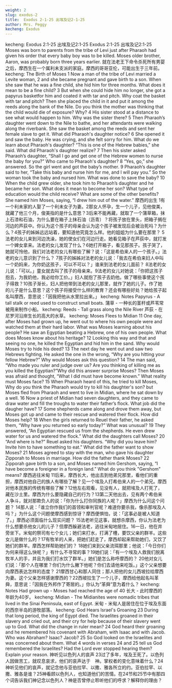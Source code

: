 ```yaml
---
weight: 2
slug: exodus-2
title:  Exodus 2-1-25 出埃及记2-1-25
author: Mrs. Peggy
kecheng: Exodus
---
```

kecheng: Exodus 2:1-25 出埃及记2:1-25
Exodus 2:1-25
出埃及记2:1-25
            Moses was born to parents from the tribe of Levi just after Pharaoh had given his order that every baby boy was to be killed. Moses older brother, Aaron, was probably born three years earlier.
就在法老王下命令杀死所有男婴之后，摩西生在一个属利未支派的家庭。摩西的哥哥亚伦，可能出生于三年前。
kecheng: The Birth of Moses
    1 Now a man of the tribe of Levi married a Levite woman, 2 and she became pregnant and gave birth to a son. When she saw that he was a fine child, she hid him for three months. What does it mean to be a fine child? 3 But when she could hide him no longer, she got a papyrus basketfor him and coated it with tar and pitch. Why coat the basket with tar and pitch? Then she placed the child in it and put it among the reeds along the bank of the Nile. Do you think the mother was thinking that the child would die of exposure? Why? 4 His sister stood at a distance to see what would happen to him. Why was the sister there?
   5 Then Pharaoh’s daughter went down to the Nile to bathe, and her attendants were walking along the riverbank. She saw the basket among the reeds and sent her female slave to get it. What did Pharaoh's daughter notice? 6 She opened it and saw the baby. He was crying, and she felt sorry for him. What do we learn about Pharaoh's daughter? “This is one of the Hebrew babies,” she said. What did Pharaoh's daughter realize?
   7 Then his sister asked Pharaoh’s daughter, “Shall I go and get one of the Hebrew women to nurse the baby for you?” Who came to Pharaoh's daughter?
   8 “Yes, go,” she answered. So the girl went and got the baby’s mother. 9 Pharaoh’s daughter said to her, “Take this baby and nurse him for me, and I will pay you.” So the woman took the baby and nursed him. What was done to save the baby? 10 When the child grew older, she took him to Pharaoh’s daughter and he became her son. What does it mean to become her son? What type of education would the child receive? What are some of the other benefits? She named him Moses, saying, “I drew him out of the water.”
摩西的出生
1有一个利未家的人娶了一个利未女子为妻。2那女人怀孕，生一个儿子，见他俊美，就藏了他三个月，俊美指的是什么意思？3后来不能再藏，就取了一个蒲草箱，抹上石漆和石油，为什么要在箱子上抹石油（沥青）？将孩子放在里头，把箱子搁在河边的芦荻中。你认为这个孩子的母亲会认为这个孩子被发现后会被治死吗？为什么？4孩子的姊姊远远站着，要知道他究竟怎么样。他的姐姐为什么要在那里？
5法老的女儿来到河边洗澡，她的使女们在河边行走。她看见箱子在芦荻中，就打发一个婢女拿来。法老的女儿发现了什么？6她打开箱子，看见那孩子。孩子哭了，她就可怜他，我们对法老的女儿有哪些了解？说：「这是希伯来人的一个孩子。」法老的女儿意识到了什么？
7孩子的姊姊对法老的女儿说：「我去在希伯来妇人中叫一个奶妈来，为你奶这孩子，可以不可以？」谁来到法老的女儿面前？
8法老的女儿说：「可以。」童女就去叫了孩子的母亲来。9法老的女儿对她说：「你把这孩子抱去，为我奶他，我必给你工价。」妇人就抱了孩子去奶他。做了哪些事使这个孩子得救？10孩子渐长，妇人把他带到法老的女儿那里，就作了她的儿子。作了她的儿子是什么意思？这个孩子将接受什么样的教育？还会有哪些好处？她给孩子起名叫摩西，意思说：「因我把他从水里拉出来。」
kecheng: Notes
Papyrus - A  tall stalk or reed used to construct small boats.
蒲草 - 一种长的茎秆或芦苇常被用来制作小船。
kecheng: Reeds - Tall grass along the Nile River
芦荻 - 在尼罗河沿岸生长的高大的水草。
kecheng: Moses Flees to Midian
    11 One day, after Moses had grown up, he went out to where his own people were and watched them at their hard labor. What was Moses learning about his people? He saw an Egyptian beating a Hebrew, one of his own people. What does Moses know about his heritage?  12 Looking this way and that and seeing no one, he killed the Egyptian and hid him in the sand. Why would Moses try to hide his deed? 13 The next day he went out and saw two Hebrews fighting. He asked the one in the wrong, “Why are you hitting your fellow Hebrew?” Why would Moses ask this question?
   14 The man said, “Who made you ruler and judge over us? Are you thinking of killing me as you killed the Egyptian?”Why did this answer surprise Moses? Then Moses was afraid and thought, “What I did must have become known.” What reality must Moses face?
   15 When Pharaoh heard of this, he tried to kill Moses, Why do you think the Pharaoh would try to kill his daughter's son? but Moses fled from Pharaoh and went to live in Midian, where he sat down by a well. 16 Now a priest of Midian had seven daughters, and they came to draw water and fill the troughs to water their father’s flock. What job did the daugher have? 17 Some shepherds came along and drove them away, but Moses got up and came to their rescue and watered their flock. How did Moses help?
   18 When the girls returned to Reuel their father, he asked them, “Why have you returned so early today?” What was unusual?
   19 They answered, “An Egyptian rescued us from the shepherds. He even drew water for us and watered the flock.” What did the daughters call Moses?
   20 “And where is he?” Reuel asked his daughters. “Why did you leave him? Invite him to have something to eat.” What did the father want to show Moses?
   21 Moses agreed to stay with the man, who gave his daughter Zipporah to Moses in marriage. How did the father thank Moses? 22 Zipporah gave birth to a son, and Moses named him Gershom, saying, “I have become a foreigner in a foreign land.” What do you think "Gershom" means?
摩西逃往米甸
11后来，摩西长大，他出去到他弟兄那里，看他们的重担，摩西对他自己的族人有哪些了解？见一个埃及人打希伯来人的一个弟兄。摩西对他本民族的传统有哪些了解？12他左右观看，见没有人，就把埃及人打死了，藏在沙土里。摩西为什么要隐藏自己的行为？13第二天他出去，见有两个希伯来人争斗，就对那欺负人的说：「你为什么打你同族的人呢？」摩西为什么问这个问题？
14那人说：「谁立你作我们的首领和审判官呢？难道你要杀我，像杀那埃及人吗？」为什么这个问题使摩西感到惊讶？摩西便惧怕，说：「这事必是被人知道了。」摩西必须面临什么现实问题？
15法老听见这事，就想杀摩西，你认为法老为什么想要杀他女儿的儿子？但摩西躲避法老，逃往米甸地居住。16一日，他在井旁坐下。米甸的祭司有七个女儿；她们来打水，打满了槽，要饮父亲的群羊。这些女儿是做什么的？17有牧羊的人来，把她们赶走了，摩西却起来帮助她们，又饮了她们的群羊。摩西怎样帮助她们的？
18她们来到父亲流珥那里；他说：「今日你们为何来得这么快呢？」有什么不寻常的事？19她们说：「有一个埃及人救我们脱离牧羊人的手，并且为我们打水饮了群羊。」她们是怎么称呼摩西的？
20他对女儿们说：「那个人在哪里？你们为什么撇下他呢？你们去请他来吃饭。」这个父亲想要向摩西表达怎样的态度？
21摩西甘心和那人同住；那人把他的女儿西坡拉给摩西为妻。这个父亲怎样感谢摩西的？22西坡拉生了一个儿子，摩西给他起名叫革舜，意思说：「因我在外邦作了寄居的。」你认为“革舜”意为着什么？
kecheng: Notes
Had grown up - Moses had reached the age of 40
长大 - 此时摩西的年龄为40岁。
kecheng: Midian - The Midianites were nomadic tribes that lived in the Sinai Peninsula, east of Egypt.
米甸 - 米甸人是居住在位于埃及东面的西奈半岛的游牧部落。
kecheng: God Hears Israel's Groaning
   23 During that long period, the king of Egypt died. The Israelites groaned in their slavery and cried out, and their cry for help because of their slavery went up to God. What did the change in ruler mean? 24 God heard their groaning and he remembered his covenant with Abraham, with Isaac and with Jacob. Who was Abraham? Isaac? Jacob?  25 So God looked on the Israelites and was concerned about them. What 4 words in verses 24 and 25 tell us God remembered the Israelites? Had the Lord ever stopped hearing them? Explain your reason.
神听见以色列人的哀声
23过了多年，埃及王死了。以色列人因做苦工，就叹息哀求，他们的哀声达于　神。掌权者的变化意味着什么？24神听见他们的哀声，就记念他与亚伯拉罕、以撒、雅各所立的约。亚伯拉罕、以撒、雅各是谁？25神看顾以色列人，也知道他们的苦情。在24节和25节中有那四个词告诉我们神记念以色列人？神是否曾停止聆听他们的呼求？解释你的理由？
